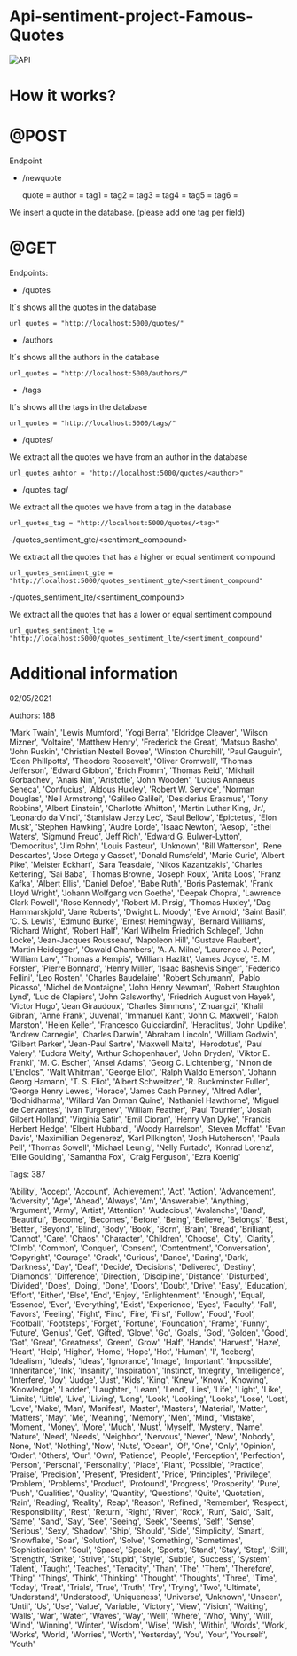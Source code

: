# Api-sentiment-project-Famous-Quotes

![API](https://github.com/Albertoplm/Shark-Project/blob/main/images/api.jpg)

# How it works?

# @POST
Endpoint
- /newquote

    quote = 
    author = 
    tag1 = 
    tag2 = 
    tag3 = 
    tag4 = 
    tag5 = 
    tag6 = 

We insert a quote in the database. (please add one tag per field)


# @GET
Endpoints:

- /quotes

It´s shows all the quotes in the database

```
url_quotes = "http://localhost:5000/quotes/"
```

- /authors

It´s shows all the authors in the database

```
url_quotes = "http://localhost:5000/authors/"
```

- /tags

It´s shows all the tags in the database

```
url_quotes = "http://localhost:5000/tags/"
```

- /quotes/<author>

We extract all the quotes we have from an author in the database

```
url_quotes_auhtor = "http://localhost:5000/quotes/<author>"
```

- /quotes_tag/<tag>

We extract all the quotes we have from a tag in the database

```
url_quotes_tag = "http://localhost:5000/quotes/<tag>"
```

-/quotes_sentiment_gte/<sentiment_compound>

We extract all the quotes that has a higher or equal sentiment compound

```
url_quotes_sentiment_gte = "http://localhost:5000/quotes_sentiment_gte/<sentiment_compound"
```

-/quotes_sentiment_lte/<sentiment_compound>

We extract all the quotes that has a lower or equal sentiment compound

```
url_quotes_sentiment_lte = "http://localhost:5000/quotes_sentiment_lte/<sentiment_compound"
```


# Additional information 

02/05/2021

Authors: 188

'Mark Twain',
'Lewis Mumford',
'Yogi Berra',
'Eldridge Cleaver',
'Wilson Mizner',
'Voltaire',
'Matthew Henry',
'Frederick the Great',
'Matsuo Basho',
'John Ruskin',
'Christian Nestell Bovee',
'Winston Churchill',
'Paul Gauguin',
'Eden Phillpotts',
'Theodore Roosevelt',
'Oliver Cromwell',
'Thomas Jefferson',
'Edward Gibbon',
'Erich Fromm',
'Thomas Reid',
'Mikhail Gorbachev',
'Anais Nin',
'Aristotle',
'John Wooden',
'Lucius Annaeus Seneca',
'Confucius',
'Aldous Huxley',
'Robert W. Service',
'Norman Douglas',
'Neil Armstrong',
'Galileo Galilei',
'Desiderius Erasmus',
'Tony Robbins',
'Albert Einstein',
'Charlotte Whitton',
'Martin Luther King, Jr.',
'Leonardo da Vinci',
'Stanislaw Jerzy Lec',
'Saul Bellow',
'Epictetus',
'Elon Musk',
'Stephen Hawking',
'Audre Lorde',
'Isaac Newton',
'Aesop',
'Ethel Waters',
'Sigmund Freud',
'Jeff Rich',
'Edward G. Bulwer-Lytton',
'Democritus',
'Jim Rohn',
'Louis Pasteur',
'Unknown',
'Bill Watterson',
'Rene Descartes',
'Jose Ortega y Gasset',
'Donald Rumsfeld',
'Marie Curie',
'Albert Pike',
'Meister Eckhart',
'Sara Teasdale',
'Nikos Kazantzakis',
'Charles Kettering',
'Sai Baba',
'Thomas Browne',
'Joseph Roux',
'Anita Loos',
'Franz Kafka',
'Albert Ellis',
'Daniel Defoe',
'Babe Ruth',
'Boris Pasternak',
'Frank Lloyd Wright',
'Johann Wolfgang von Goethe',
'Deepak Chopra',
'Lawrence Clark Powell',
'Rose Kennedy',
'Robert M. Pirsig',
'Thomas Huxley',
'Dag Hammarskjold',
'Jane Roberts',
'Dwight L. Moody',
'Eve Arnold',
'Saint Basil',
'C. S. Lewis',
'Edmund Burke',
'Ernest Hemingway',
'Bernard Williams',
'Richard Wright',
'Robert Half',
'Karl Wilhelm Friedrich Schlegel',
'John Locke',
'Jean-Jacques Rousseau',
'Napoleon Hill',
'Gustave Flaubert',
'Martin Heidegger',
'Oswald Chambers',
'A. A. Milne',
'Laurence J. Peter',
'William Law',
'Thomas a Kempis',
'William Hazlitt',
'James Joyce',
'E. M. Forster',
'Pierre Bonnard',
'Henry Miller',
'Isaac Bashevis Singer',
'Federico Fellini',
'Leo Rosten',
'Charles Baudelaire',
'Robert Schumann',
'Pablo Picasso',
'Michel de Montaigne',
'John Henry Newman',
'Robert Staughton Lynd',
'Luc de Clapiers',
'John Galsworthy',
'Friedrich August von Hayek',
'Victor Hugo',
'Jean Giraudoux',
'Charles Simmons',
'Zhuangzi',
'Khalil Gibran',
'Anne Frank',
'Juvenal',
'Immanuel Kant',
'John C. Maxwell',
'Ralph Marston',
'Helen Keller',
'Francesco Guicciardini',
'Heraclitus',
'John Updike',
'Andrew Carnegie',
'Charles Darwin',
'Abraham Lincoln',
'William Godwin',
'Gilbert Parker',
'Jean-Paul Sartre',
'Maxwell Maltz',
'Herodotus',
'Paul Valery',
'Eudora Welty',
'Arthur Schopenhauer',
'John Dryden',
'Viktor E. Frankl',
'M. C. Escher',
'Ansel Adams',
'Georg C. Lichtenberg',
"Ninon de L'Enclos",
'Walt Whitman',
'George Eliot',
'Ralph Waldo Emerson',
'Johann Georg Hamann',
'T. S. Eliot',
'Albert Schweitzer',
'R. Buckminster Fuller',
'George Henry Lewes',
'Horace',
'James Cash Penney',
'Alfred Adler',
'Bodhidharma',
'Willard Van Orman Quine',
'Nathaniel Hawthorne',
'Miguel de Cervantes',
'Ivan Turgenev',
'William Feather',
'Paul Tournier',
'Josiah Gilbert Holland',
'Virginia Satir',
'Emil Cioran',
'Henry Van Dyke',
'Francis Herbert Hedge',
'Elbert Hubbard',
'Woody Harrelson',
'Steven Moffat',
'Evan Davis',
'Maximillian Degenerez',
'Karl Pilkington',
'Josh Hutcherson',
'Paula Pell',
'Thomas Sowell',
'Michael Leunig',
'Nelly Furtado',
'Konrad Lorenz',
'Ellie Goulding',
'Samantha Fox',
'Craig Ferguson',
'Ezra Koenig'


Tags: 387

'Ability',
'Accept',
'Account',
'Achievement',
'Act',
'Action',
'Advancement',
'Adversity',
'Age',
'Ahead',
'Always',
'Am',
'Answerable',
'Anything',
'Argument',
'Army',
'Artist',
'Attention',
'Audacious',
'Avalanche',
'Band',
'Beautiful',
'Become',
'Becomes',
'Before',
'Being',
'Believe',
'Belongs',
'Best',
'Better',
'Beyond',
'Blind',
'Body',
'Book',
'Born',
'Brain',
'Bread',
'Brilliant',
'Cannot',
'Care',
'Chaos',
'Character',
'Children',
'Choose',
'City',
'Clarity',
'Climb',
'Common',
'Conquer',
'Consent',
'Contentment',
'Conversation',
'Copyright',
'Courage',
'Crack',
'Curious',
'Dance',
'Daring',
'Dark',
'Darkness',
'Day',
'Deaf',
'Decide',
'Decisions',
'Delivered',
'Destiny',
'Diamonds',
'Difference',
'Direction',
'Discipline',
'Distance',
'Disturbed',
'Divided',
'Does',
'Doing',
'Done',
'Doors',
'Doubt',
'Drive',
'Easy',
'Education',
'Effort',
'Either',
'Else',
'End',
'Enjoy',
'Enlightenment',
'Enough',
'Equal',
'Essence',
'Ever',
'Everything',
'Exist',
'Experience',
'Eyes',
'Faculty',
'Fall',
'Favors',
'Feeling',
'Fight',
'Find',
'Fire',
'First',
'Follow',
'Food',
'Fool',
'Football',
'Footsteps',
'Forget',
'Fortune',
'Foundation',
'Frame',
'Funny',
'Future',
'Genius',
'Get',
'Gifted',
'Glove',
'Go',
'Goals',
'God',
'Golden',
'Good',
'Got',
'Great',
'Greatness',
'Green',
'Grow',
'Half',
'Hands',
'Harvest',
'Haze',
'Heart',
'Help',
'Higher',
'Home',
'Hope',
'Hot',
'Human',
'I',
'Iceberg',
'Idealism',
'Ideals',
'Ideas',
'Ignorance',
'Image',
'Important',
'Impossible',
'Inheritance',
'Ink',
'Insanity',
'Inspiration',
'Instinct',
'Integrity',
'Intelligence',
'Interfere',
'Joy',
'Judge',
'Just',
'Kids',
'King',
'Knew',
'Know',
'Knowing',
'Knowledge',
'Ladder',
'Laughter',
'Learn',
'Lend',
'Lies',
'Life',
'Light',
'Like',
'Limits',
'Little',
'Live',
'Living',
'Long',
'Look',
'Looking',
'Looks',
'Lose',
'Lost',
'Love',
'Make',
'Man',
'Manifest',
'Master',
'Masters',
'Material',
'Matter',
'Matters',
'May',
'Me',
'Meaning',
'Memory',
'Men',
'Mind',
'Mistake',
'Moment',
'Money',
'More',
'Much',
'Must',
'Myself',
'Mystery',
'Name',
'Nature',
'Need',
'Needs',
'Neighbor',
'Nervous',
'Never',
'New',
'Nobody',
None,
'Not',
'Nothing',
'Now',
'Nuts',
'Ocean',
'Of',
'One',
'Only',
'Opinion',
'Order',
'Others',
'Our',
'Own',
'Patience',
'People',
'Perception',
'Perfection',
'Person',
'Personal',
'Personality',
'Place',
'Plant',
'Possible',
'Practice',
'Praise',
'Precision',
'Present',
'President',
'Price',
'Principles',
'Privilege',
'Problem',
'Problems',
'Product',
'Profound',
'Progress',
'Prosperity',
'Pure',
'Push',
'Qualities',
'Quality',
'Quantity',
'Questions',
'Quite',
'Quotation',
'Rain',
'Reading',
'Reality',
'Reap',
'Reason',
'Refined',
'Remember',
'Respect',
'Responsibility',
'Rest',
'Return',
'Right',
'River',
'Rock',
'Run',
'Said',
'Salt',
'Same',
'Sand',
'Say',
'See',
'Seeing',
'Seek',
'Seems',
'Self',
'Sense',
'Serious',
'Sexy',
'Shadow',
'Ship',
'Should',
'Side',
'Simplicity',
'Smart',
'Snowflake',
'Soar',
'Solution',
'Solve',
'Something',
'Sometimes',
'Sophistication',
'Soul',
'Space',
'Speak',
'Sports',
'Stand',
'Stay',
'Step',
'Still',
'Strength',
'Strike',
'Strive',
'Stupid',
'Style',
'Subtle',
'Success',
'System',
'Talent',
'Taught',
'Teaches',
'Tenacity',
'Than',
'The',
'Them',
'Therefore',
'Thing',
'Things',
'Think',
'Thinking',
'Thought',
'Thoughts',
'Three',
'Time',
'Today',
'Treat',
'Trials',
'True',
'Truth',
'Try',
'Trying',
'Two',
'Ultimate',
'Understand',
'Understood',
'Uniqueness',
'Universe',
'Unknown',
'Unseen',
'Until',
'Us',
'Use',
'Value',
'Variable',
'Victory',
'View',
'Vision',
'Waiting',
'Walls',
'War',
'Water',
'Waves',
'Way',
'Well',
'Where',
'Who',
'Why',
'Will',
'Wind',
'Winning',
'Winter',
'Wisdom',
'Wise',
'Wish',
'Within',
'Words',
'Work',
'Works',
'World',
'Worries',
'Worth',
'Yesterday',
'You',
'Your',
'Yourself',
'Youth'